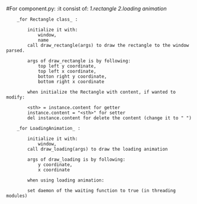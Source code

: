 #For component.py:
    :it consist of:
        *1.rectangle
         2.loading animation*

        _for Rectangle class_ :

            initialize it with:
                window,
                name
            call draw_rectangle(args) to draw the rectangle to the window parsed.

            args of draw_rectangle is by following:
                top left y coordinate,
                top left x coordinate,
                botton right y coordinate,
                bottom right x coordinate

            when initialize the Rectangle with content, if wanted to modify:

            <sth> = instance.content for getter
            instance.content = "<sth>" for setter
            del instance.content for delete the content (change it to " ")

        _for LoadingAnimation_ :

            initialize it with:
                window,
            call draw_loading(args) to draw the loading animation

            args of draw_loading is by following:
                y coordinate,
                x coordinate

            when using loading animation:
            
            set daemon of the waiting function to true (in threading modules)


